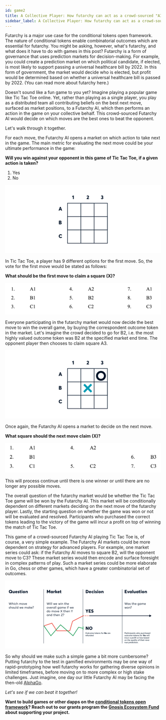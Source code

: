 ```yaml
---
id: game2
title: A Collective Player: How futarchy can act as a crowd-sourced "AI" in popular games 
sidebar_label: A Collective Player: How futarchy can act as a crowd-sourced "AI" in popular games
---
```


Futarchy is a major use case for the conditional tokens open framework. The nature of conditional tokens enable combinatorial outcomes which are essential for futarchy. You might be asking, however, what's futarchy, and what does it have to do with games in this post? Futarchy is a form of governance that uses prediction markets for decision-making. For example, you could create a prediction market on which political candidate, if elected, is most likely to support passing a universal healthcare bill by 2022. In this form of government, the market would decide who is elected, but profit would be determined based on whether a universal healthcare bill is passed by 2022. (You can read more about futarchy here.)

Doesn't sound like a fun game to you yet? Imagine playing a popular game like Tic Tac Toe online. Yet, rather than playing as a single player, you play as a distributed team all contributing beliefs on the best next move, surfaced as market positions, to a Futarchy AI, which then performs an action in the game on your collective behalf. This crowd-sourced Futarchy AI would decide on which moves are the best ones to beat the opponent.

Let's walk through it together.

For each move, the Futarchy AI opens a market on which action to take next in the game. The main metric for evaluating the next move could be your ultimate performance in the game:

**Will you win against your opponent in this game of Tic Tac Toe, if a given action is taken?**
1. Yes
2. No

<img src="assets/Conditional_Token_Games-03.png">

In Tic Tac Toe, a player has 9 different options for the first move. So, the vote for the first move would be stated as follows:

**What should be the first move to claim a square (X)?**

<img src="assets/Conditional_TokenGames-06.png">


Everyone participating in the futarchy market would now decide the best move to win the overall game, by buying the correspondent outcome token in the market. Let's imagine the crowd decided to go for B2, i.e. the most highly valued outcome token was B2 at the specified market end time. The opponent player then chooses to claim square A3.

<img src="assets/Conditional_Token_Games-04.png">

Once again, the Futarchy AI opens a market to decide on the next move.

**What square should the next move claim (X)?**

<img src="assets/Conditional_Token_Games-07.png">

This will process continue until there is one winner or until there are no longer any possible moves.

The overall question of the futarchy market would be whether the Tic Tac Toe game will be won by the Futarchy AI. This market will be conditionally dependent on different markets deciding on the next move of the futarchy player. Lastly, the starting question on whether the game was won or not will be evaluated and resolved. Participants who purchased the correct tokens leading to the victory of the game will incur a profit on top of winning the match of Tic Tac Toe.

This game of a crowd-sourced Futarchy AI playing Tic Tac Toe is, of course, a very simple example. The Futarchy AI markets could be more dependent on strategy for advanced players. For example, one market series could ask: if the Futarchy AI moves to square B2, will the opponent move to C3? These market series would then encode and surface foresight in complex patterns of play. Such a market series could be more elaborate in Go, chess or other games, which have a greater combinatorial set of outcomes.

<img src="assets/Conditional_Token_Games-05.png">

So why should we make such a simple game a bit more cumbersome? Putting futarchy to the test in gamified environments may be one way of rapid-prototyping how well futarchy works for gathering diverse opinions in limited timeframes, before moving on to more complex or high stake challenges. Just imagine, one day our little Futarchy AI may be facing the then-old [AlphaGo](https://deepmind.com/research/case-studies/alphago-the-story-so-far).

*Let's see if we can beat it together!* 


**Want to build games or other dapps on the [conditional tokens open framework](https://github.com/gnosis/conditional-tokens-contracts)? Reach out to our grants program the [Gnosis Ecosystem Fund](https://github.com/gnosis/GECO) about supporting your project.**